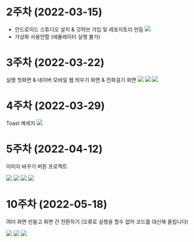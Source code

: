 # 2주차 (2022-03-15)
- 안드로이드 스튜디오 설치 & 깃허브 가입 및 레포지토리 만듬
<img width="" height="" src="./pic/2주차.png"></img>
- 가상화 사용안함 (에뮬레이터 실행 불가)

# 3주차 (2022-03-22)
실행 첫화면 & 네이버 모바일 웹 띄우기 화면 & 전화걸기 화면
<img width="" height="" src="./pic/3주차_실행 첫화면.jpg"></img>
<img width="" height="" src="./pic/3주차_네이버.jpg"></img>
<img width="" height="" src="./pic/3주차_전화.jpg"></img>

# 4주차 (2022-03-29)
Toast 메세지
<img width="" height="" src="./pic/4주차_Toast.jpg"></img>

# 5주차 (2022-04-12)
이미지 바꾸기 버튼 프로젝트

<img width="" height="" src="./pic/소스파일1.jpg"></img>
<img width="" height="" src="./pic/소스파일2.jpg"></img>
<img width="" height="" src="./pic/실행화면_dog.jpg"></img>
<img width="" height="" src="./pic/실행화면_cat.jpg"></img>

# 10주차 (2022-05-18)
여러 화면 만들고 화면 간 전환하기
(오류로 실행을 할수 없어 코드를 대신해 올립니다)

<img width="" height="" src="./pic/오류1.jpg"></img>
<img width="" height="" src="./pic/코드2.jpg"></img>
<img width="" height="" src="./pic/코드3.jpg"></img>


